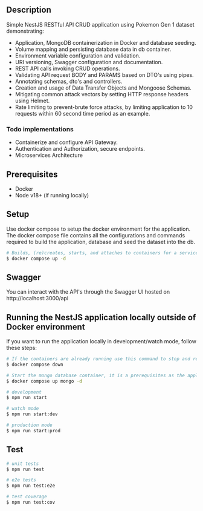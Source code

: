 ## Description

Simple NestJS RESTful API CRUD application using Pokemon Gen 1 dataset demonstrating:

- Application, MongoDB containerization in Docker and database seeding.
- Volume mapping and persisting database data in db container.
- Environment variable configuration and validation.
- URI versioning, Swagger configuration and documentation.
- REST API calls invoking CRUD operations.
- Validating API request BODY and PARAMS based on DTO's using pipes.
- Annotating schemas, dto's and controllers.
- Creation and usage of Data Transfer Objects and Mongoose Schemas.
- Mitigating common attack vectors by setting HTTP response headers using Helmet.
- Rate limiting to prevent-brute force attacks, by limiting application to 10 requests within 60 second time period as an example.

### Todo implementations
- Containerize and configure API Gateway.
- Authentication and Authorization, secure endpoints.
- Microservices Architecture

## Prerequisites

- Docker
- Node v18+ (if running locally)

## Setup

Use docker compose to setup the docker environment for the application. The docker compose file contains all the configurations and commands required to build the application, database and seed the dataset into the db.

```bash
# Builds, (re)creates, starts, and attaches to containers for a service in detached mode. Ommit -d if you don't want to run in detached mode.
$ docker compose up -d
```

## Swagger
You can interact with the API's through the Swagger UI hosted on http://localhost:3000/api

## Running the NestJS application locally outside of Docker environment

If you want to run the application locally in development/watch mode, follow these steps:

```bash
# If the containers are already running use this command to stop and remove containers, networks.
$ docker compose down

# Start the mongo database container, it is a prerequisites as the application connects to the database on start up.
$ docker compose up mongo -d

# development
$ npm run start

# watch mode
$ npm run start:dev

# production mode
$ npm run start:prod
```

## Test

```bash
# unit tests
$ npm run test

# e2e tests
$ npm run test:e2e

# test coverage
$ npm run test:cov
```
